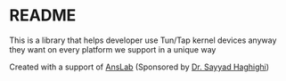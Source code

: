 # README #

This is a library that helps developer use Tun/Tap kernel devices anyway they want on every platform we support in a unique way

Created with a support of [AnsLab](anslab.org) (Sponsored by [Dr. Sayyad Haghighi](sayad@ieee.org))